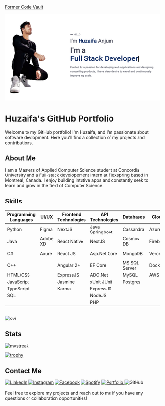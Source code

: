 [Former Code Vault](https://github.com/huzaifafcrit)

<img src="./imgs/banner.png" alt="huzaifa" />

# Huzaifa's GitHub Portfolio

Welcome to my GitHub portfolio! I'm Huzaifa, and I'm passionate about software devlopment. Here you'll find a collection of my projects and contributions.

## About Me

I am a Masters of Applied Computer Science student at Concordia University and a Full-stack developement Intern at Flexspring based in Montreal, Canada. I enjoy building intutive apps and constantly seek to learn and grow in the field of Computer Science. 


## Skills

| Programming Languages | UI/UX         | Frontend Technologies | API Technologies  | Databases           | Cloud     | CI/CD           | Tools        | User Engagement           |
|-----------------------|---------------|-----------------------|-------------------|---------------------|-----------|-----------------|--------------|---------------------------|
| Python                | Figma         | NextJS                | Java Springboot   | Cassandra           | Azure     | Azure DevOps    | Postman      | Google Tag Manager        |
| Java                  | Adobe XD      | React Native          | NextJS            | Cosmos DB           | Firebase  | Jenkins         | Git          | Google Analytics          |
| C#                    | Axure         | React JS              | Asp.Net Core      | MongoDB             | Vercel    | Portainer       | Jira         | Microsoft Clarity         |
| C++                   |               | Angular 2+            | EF Core           | MS SQL Server       | Docker    |                 | Jupyter      |                           |
| HTML/CSS              |               | ExpressJS             | ADO.Net           | MySQL               | AWS       |                 | LaTeX        |                           |
| JavaScript            |               | Jasmine               | xUnit JUnit       | Postgres            |           |                 |              |                           |
| TypeScript            |               | Karma                 | ExpressJS         |                     |           |                 |              |                           |
| SQL                   |               |                       | NodeJS            |                     |           |                 |              |                           |
|                       |               |                       | PHP               |                     |           |                 |              |                           |

<br>

<img src="https://github-readme-stats.vercel.app/api/top-langs?username=MHUZAIFA&show_icons=true&locale=en&layout=compact&theme=chartreuse-light" alt="ovi" />

## Stats

<img src="https://github-readme-streak-stats.herokuapp.com/?user=MHUZAIFA&theme=default" alt="mystreak"/>

<br>

[![trophy](https://github-profile-trophy.vercel.app/?username=MHUZAIFA)](https://github.com/MHUZAIFA)

## Contact Me

<a href="https://www.linkedin.com/in/huzaifa-anjum/" target="_blank"><img src="https://img.shields.io/badge/LinkedIn-%230077B5.svg?&style=flat-square&logo=linkedin&logoColor=white" alt="LinkedIn"></a>
<a href="https://www.instagram.com/_huzaifaanjum_/" target="_blank"><img src="https://img.shields.io/badge/Instagram-%23E4405F.svg?&style=flat-square&logo=instagram&logoColor=white" alt="Instagram"></a>
<a href="https://www.facebook.com/huzaifa.rock.75/" target="_blank"><img src="https://img.shields.io/badge/Facebook-%231877F2.svg?&style=flat-square&logo=facebook&logoColor=white" alt="Facebook"></a>
<a href="https://open.spotify.com/user/hfyhrwd4gyaut1lpozi6gwys4?si=AwsN2S3uTEeHWGsMDArZug&nd=1&dlsi=0c526c4984014cfb" target="_blank"><img src="https://img.shields.io/badge/Spotify-%231ED760.svg?&style=flat-square&logo=spotify&logoColor=white" alt="Spotify"></a>
<a href="https://huzaifaanjumportfolio.web.app/" target="_blank">
    <img src="https://img.shields.io/badge/Portfolio-%230A0A0A.svg?&style=flat-square&logo=web&logoColor=white" alt="Portfolio">
</a>
<img alt="GitHub" src="https://img.shields.io/badge/dynamic/json?logo=github&label=GitHub+Followers&labelColor=282c34&color=181717&query=%24.data.totalSubs&url=https%3A%2F%2Fapi.spencerwoo.com%2Fsubstats%2F%3Fsource%3Dgithub%26queryKey%3DMHUZAIFA&longCache=true"/>
<br>
<br>
Feel free to explore my projects and reach out to me if you have any questions or collaboration opportunities!
